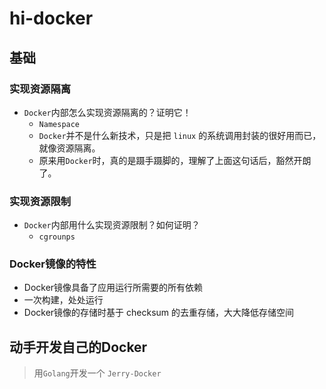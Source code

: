 # hi-docker

## 基础

### 实现资源隔离

- `Docker`内部怎么实现资源隔离的？证明它！
  - `Namespace`
  - `Docker`并不是什么新技术，只是把 `linux` 的系统调用封装的很好用而已，就像资源隔离。
  - 原来用`Docker`时，真的是蹑手蹑脚的，理解了上面这句话后，豁然开朗了。

### 实现资源限制

- `Docker`内部用什么实现资源限制？如何证明？
  - `cgrounps`

### Docker镜像的特性

- Docker镜像具备了应用运行所需要的所有依赖
- 一次构建，处处运行
- Docker镜像的存储时基于 checksum 的去重存储，大大降低存储空间

## 动手开发自己的Docker

> 用`Golang`开发一个 `Jerry-Docker`
